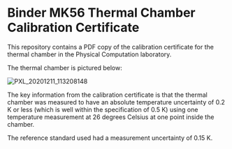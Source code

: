 # Binder MK56 Thermal Chamber Calibration Certificate

This repository contains a PDF copy of the calibration certificate for the thermal chamber in the Physical Computation laboratory. 

The thermal chamber is pictured below: 

![PXL_20201211_113208148](https://user-images.githubusercontent.com/43966357/101914945-df3adf80-3bbc-11eb-8b6e-c52ec3e66347.jpg)

The key information from the calibration certificate is that the thermal chamber was measured to have an absolute temperature uncertainty of 0.2 K or less
(which is well within the specification of 0.5 K) using one temperature measurement at 26 degrees Celsius at one point inside the chamber. 

The reference standard used had a measurement uncertainty of 0.15 K.




